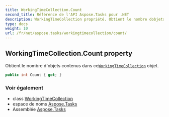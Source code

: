 ```yaml
---
title: WorkingTimeCollection.Count
second_title: Référence de l'API Aspose.Tasks pour .NET
description: WorkingTimeCollection propriété. Obtient le nombre dobjets contenus dans ceWorkingTimeCollection objet.
type: docs
weight: 10
url: /fr/net/aspose.tasks/workingtimecollection/count/
---
```

## WorkingTimeCollection.Count property

Obtient le nombre d'objets contenus dans ce[`WorkingTimeCollection`](../) objet.

```csharp
public int Count { get; }
```

### Voir également

* class [WorkingTimeCollection](../)
* espace de noms [Aspose.Tasks](../../workingtimecollection/)
* Assemblée [Aspose.Tasks](../../../)


